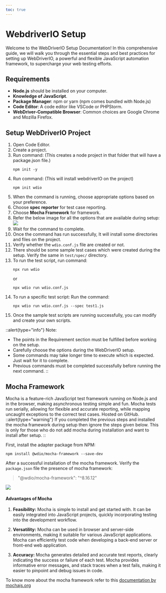 ```yaml
---
toc: true
---
```


# WebdriverIO Setup
Welcome to the WebDriverIO Setup Documentation! In this comprehensive guide, we will walk you through the essential steps and best practices for setting up WebDriverIO, a powerful and flexible JavaScript automation framework, to supercharge your web testing efforts.

## Requirements

- **Node.js** should be installed on your computer.
- **Knowledge of JavaScript**.
- **Package Manager**: npm or yarn (npm comes bundled with Node.js)
- **Code Editor**: A code editor like VSCode or PHPStorm.
- **WebDriver-Compatible Browser**: Common choices are Google Chrome and Mozilla Firefox.
 
## Setup WebDriverIO Project

1. Open Code Editor.
2. Create a project.
3. Run command: (This creates a node project in that folder that will have a package.json file.)
    ```shell
    npm init -y
    ```
4. Run command: (This will install webdriverIO on the project)
    ```shell
   npm init wdio
   ```
5. When the command is running, choose appropriate options based on your preference.
6. Choose **spec reporter**  for test case reporting.
7. Choose **Mocha Framework** for framework.
8. Refer the below image for all the options that are available during setup:
   ![](https://www.devstringx.com/wp-content/uploads/2022/12/image005-1024x588.png)
9. Wait for the command to complete.
10. Once the command has run successfully, It will install some directories and files on the project.
11. Verify whether the `wdio.conf.js` file are created or not.
12. There should be some sample test cases which were created during the setup. Verify the same in `test/spec/` directory. 
13. To run the test script, run command:
    ```shell
    npx run wdio
    ```
    or
    ```shell
    npx wdio run wdio.conf.js
    ```
14. To run a specific test script: Run the command:
    ```shell
    npx wdio run wdio.conf.js --spec test1.js
    ```
15. Once the sample test scripts are running successfully, you can modify and create your own scripts.

::alert{type="info"}
Note:
- The points in the Requirement section must be fulfilled before working on the setup.
- Carefully choose the options during the WebDriverIO setup.
- Some commands may take longer time to execute which is expected. Just wait for it to complete. 
- Previous commands must be completed successfully before running the next command.
::

## Mocha Framework
Mocha is a feature-rich JavaScript test framework running on Node.js and in the browser, making asynchronous testing simple and fun. Mocha tests run serially, allowing for flexible and accurate reporting, while mapping uncaught exceptions to the correct test cases. Hosted on GitHub.
::alert{type="warning"}
If you completed the previous steps and installed the mocha framework during setup then ignore the steps given below. This is only for those who do not add mocha during installation and want to install after setup.
::

First, install the adapter package from NPM:
```shell
npm install @wdio/mocha-framework --save-dev
```

After a successful installation of the mocha framework. Verify the `package.json` file the presence of mocha framework:
> "@wdio/mocha-framework": "^8.16.12"

![](https://ibb.co/BjdGK4w)

#### Advantages of Mocha
1. **Feasibility:** Mocha is simple to install and get started with. It can be easily integrated into JavaScript projects, quickly incorporating testing into the development workflow.

2. **Versatility:** Mocha can be used in browser and server-side environments, making it suitable for various JavaScript applications. Mocha can efficiently test code when developing a back-end server or front-end web application.

3. **Accuracy:** Mocha generates detailed and accurate test reports, clearly indicating the success or failure of each test. Mocha provides informative error messages, and stack traces when a test fails, making it easier to pinpoint and debug issues in code.

To know more about the mocha framework refer to this [documentation by mochajs.org](https://mochajs.org/)
